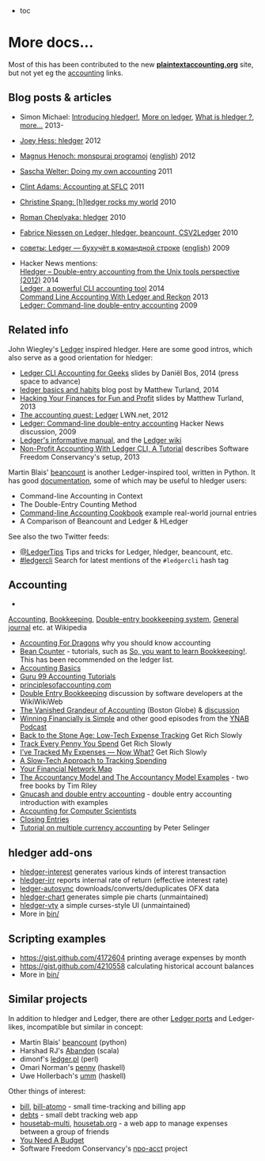 <style>
#toc > ol > li > a { display:none; }
#toc > ol > li > ol > li { padding-left:0; }
</style>
* toc

# More docs...

Most of this has been contributed to the new **[plaintextaccounting.org](http://plaintextaccounting.org)** site,
but not yet eg the [accounting](#accounting) links.

## Blog posts & articles

- Simon Michael:
  [Introducing hledger!](http://joyful.com/blog/2013-10-18-introducing-hledger.html),
  [More on ledger](http://joyful.com/blog/2013-10-19-more-on-ledger.html),
  [What is hledger ?](http://joyful.com/blog/2013-10-20-what-is-hledger.html),
  [more...](http://joyful.com/tags/hledger.html) 2013-
- [Joey Hess: hledger](http://joeyh.name/blog/entry/hledger) 2012
- [Magnus Henoch: monspuraj programoj](http://חנוך.se/diary/monspuraj_programoj/index.eo.html) ([english](http://translate.google.com/translate?hl=en&sl=eo&u=http://xn--9dbdkw.se/diary/monspuraj_programoj/index.eo.html)) 2012
- [Sascha Welter: Doing my own accounting](http://betabug.ch/blogs/ch-athens/1221) 2011
- [Clint Adams: Accounting at SFLC](http://www.softwarefreedom.org/blog/2011/sep/07/accounting-at-sflc/) 2011
- [Christine Spang: [h]ledger rocks my world](http://blog.spang.cc/posts/hledger_rocks_my_world/) 2010
- [Roman Cheplyaka: hledger](http://ro-che.blogspot.com/2010/02/hledger.html) 2010
- [Fabrice Niessen on Ledger, hledger, beancount, CSV2Ledger](http://www.mygooglest.com/fni/ledger.html) 2010
- [советы: Ledger — бухучёт в командной строке](http://s.arboreus.com/2009/05/personal-accounting-in-command-line.html) ([english](http://translate.google.com/translate?hl=en&sl=ru&u=http://s.arboreus.com/2009/05/personal-accounting-in-command-line.html)) 2009

- Hacker News mentions:\
[Hledger – Double-entry accounting from the Unix tools perspective (2012)](https://news.ycombinator.com/item?id=8806056) 2014\
[Ledger, a powerful CLI accounting tool](https://news.ycombinator.com/item?id=7707262) 2014\
[Command Line Accounting With Ledger and Reckon](https://news.ycombinator.com/item?id=5233255) 2013\
[Ledger: Command-line double-entry accounting](https://news.ycombinator.com/item?id=872244) 2009

## Related info

John Wiegley's [Ledger](http://www.ledger-cli.org/) inspired hledger.
Here are some good intros, which also serve as a good orientation for hledger:

- [Ledger CLI Accounting for Geeks](http://blog.loadingdata.nl/accounting-for-geeks/#/) slides by Daniël Bos, 2014
  (press space to advance)
- [ledger basics and habits](http://matthewturland.com/2014/03/29/ledger-basics-and-habits/) blog post by Matthew Turland, 2014
- [Hacking Your Finances for Fun and Profit](http://matthewturland.com/slides/ledger-stats/) slides by Matthew Turland, 2013
- [The accounting quest: Ledger](http://lwn.net/Articles/501681/) LWN.net, 2012
- [Ledger: Command-line double-entry accounting](https://news.ycombinator.com/item?id=872244) Hacker News discussion, 2009
- [Ledger's informative manual](http://ledger-cli.org/3.0/doc/ledger3.html),
  and the [Ledger wiki](http://wiki.ledger-cli.org)
- [Non-Profit Accounting With Ledger CLI, A Tutorial](https://gitorious.org/ledger/npo-ledger-cli/source/npo-ledger-cli-tutorial.md)
  describes Software Freedom Conservancy's setup, 2013

Martin Blais' [beancount](http://furius.ca/beancount/) is another Ledger-inspired tool, written in Python.
It has good [documentation](http://furius.ca/beancount/doc/index), some of which may be useful to hledger users:

- Command-line Accounting in Context
- The Double-Entry Counting Method
- [Command-line Accounting Cookbook](http://furius.ca/beancount/doc/cookbook) example real-world journal entries
- A Comparison of Beancount and Ledger & HLedger

See also the two Twitter feeds:

- <a href="https://twitter.com/LedgerTips">@LedgerTips</a> Tips and tricks for Ledger, hledger, beancount, etc.
- [#ledgercli](https://twitter.com/search?q=%23ledgercli&src=typd&f=realtime) Search for latest mentions of the `#ledgercli` hash tag

## Accounting

- 
 [Accounting](http://en.wikipedia.org/wiki/Accounting),
 [Bookkeeping](http://en.wikipedia.org/wiki/Bookkeeping),
 [Double-entry bookkeeping system](http://en.wikipedia.org/wiki/Double_entry_bookkeeping_system),
 [General journal](http://en.wikipedia.org/wiki/General_journal)
 etc. at Wikipedia
- [Accounting For Dragons](http://podcastle.org/2009/10/09/pc-miniature-38-accounting-for-dragons) why you should know accounting
- [Bean Counter](http://www.dwmbeancounter.com/) - tutorials, such as
  [So, you want to learn Bookkeeping!](http://www.dwmbeancounter.com/tutorial/Tutorial.html).
  This has been recommended on the ledger list.
- [Accounting Basics](http://www.accountingverse.com/accounting-basics/)
- [Guru 99 Accounting Tutorials](http://www.guru99.com/accounting.html)
- [principlesofaccounting.com](http://www.principlesofaccounting.com)
- [Double Entry Bookkeeping](http://c2.com/cgi/wiki?DoubleEntryBookkeeping) discussion by software developers at the WikiWikiWeb
- [The Vanished Grandeur of Accounting](http://www.bostonglobe.com/ideas/2014/06/07/the-vanished-grandeur-accounting/3zcbRBoPDNIryWyNYNMvbO/story.html) (Boston Globe) & [discussion](https://news.ycombinator.com/item?id=7933746)
- [Winning Financially is Simple](http://directory.libsyn.com/episode/index/show/youneedabudget/id/2657122) and other good episodes from the [YNAB Podcast](http://directory.libsyn.com/shows/view/id/youneedabudget)
- [Back to the Stone Age: Low-Tech Expense Tracking](http://www.getrichslowly.org/blog/2011/02/28/back-to-the-stone-age-low-tech-expense-tracking/) Get Rich Slowly
- [Track Every Penny You Spend](http://www.getrichslowly.org/blog/2006/09/22/track-every-penny-you-spend/) Get Rich Slowly
- [I’ve Tracked My Expenses — Now What?](http://www.getrichslowly.org/blog/2011/04/08/ask-the-readers-ive-tracked-my-expenses-now-what/) Get Rich Slowly
- [A Slow-Tech Approach to Tracking Spending](http://mobile.nytimes.com/2014/05/12/your-money/household-budgeting/a-slow-tech-approach-to-tracking-spending.html)
- [Your Financial Network Map](http://www.bargaineering.com/articles/financial-network-map.html)
- [The Accountancy Model and The Accountancy Model Examples](http://timriley.net/appahost/accountancy_model.html) - two free books by Tim Riley
- [Gnucash and double entry accounting](http://www.austintek.com/gnucash/ncsa-gnucash-talk.html) - double entry accounting introduction with examples
- [Accounting for Computer Scientists](http://martin.kleppmann.com/2011/03/07/accounting-for-computer-scientists.html)
- [Closing Entries](http://www.cliffsnotes.com/more-subjects/accounting/accounting-principles-i/completion-of-the-accounting-cycle/closing-entries)
- [Tutorial on multiple currency accounting](http://www.mscs.dal.ca/~selinger/accounting/tutorial.html) by Peter Selinger

## hledger add-ons

- [hledger-interest](http://hackage.haskell.org/package/hledger-interest) generates various kinds of interest transaction
- [hledger-irr](http://hackage.haskell.org/package/hledger-irr) reports internal rate of return (effective interest rate)
- [ledger-autosync](https://bitbucket.org/egh/ledger-autosync) downloads/converts/deduplicates OFX data
- [hledger-chart](http://hackage.haskell.org/package/hledger-chart) generates simple pie charts (unmaintained)
- [hledger-vty](http://hackage.haskell.org/package/hledger-vty) a simple curses-style UI (unmaintained)
- More in [bin/](https://github.com/simonmichael/hledger/tree/master/bin/)

## Scripting examples

- <https://gist.github.com/4172604> printing average expenses by month
- <https://gist.github.com/4210558> calculating historical account balances
- More in [bin/](https://github.com/simonmichael/hledger/tree/master/bin/)

## Similar projects

In addition to hledger and Ledger, there are other [Ledger ports](ledgerwiki>Ports) and Ledger-likes, incompatible but similar in concept:

- Martin Blais' [beancount](https://furius.ca/beancount/) (python)
- Harshad RJ's [Abandon](https://github.com/hrj/abandon) (scala)
- dimonf's [ledger.pl](https://github.com/dimonf/ledger.pl) (perl)
- Omari Norman's [penny](https://github.com/massysett/penny) (haskell)
- Uwe Hollerbach's [umm](http://hackage.haskell.org/package/UMM) (haskell)

Other things of interest:

- [bill](http://darcsden.com/alex/bill), [bill-atomo](http://darcsden.com/alex/bill-atomo) - small time-tracking and billing app
- [debts](http://darcsden.com/ozamosi/debts) - small debt tracking web app
- [housetab-multi](http://darcsden.com/dbp/housetab-multi), [housetab.org](http://housetab.org) - a web app to manage expenses between a group of friends
- [You Need A Budget](http://www.youneedabudget.com/)
- Software Freedom Conservancy's [npo-acct](http://npoacct.sfconservancy.org) project

